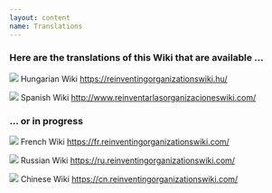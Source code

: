 ```yaml
---
layout: content
name: Translations
---
```

### Here are the translations of this Wiki that are available …

![](/media/flaghungary.ico)      Hungarian Wiki <https://reinventingorganizationswiki.hu/>

![](/media/flagspain.ico)      Spanish Wiki <http://www.reinventarlasorganizacioneswiki.com/>

### … or in progress

![](/media/flagfrance.ico)      French Wiki <https://fr.reinventingorganizationswiki.com/>

![](/media/flagrussia.ico)      Russian Wiki <https://ru.reinventingorganizationswiki.com/>

![](/media/flagchina.ico)       Chinese Wiki <https://cn.reinventingorganizationswiki.com/>